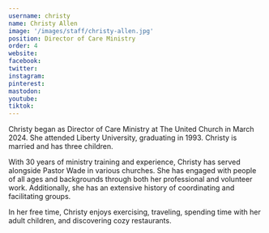 ```yaml
---
username: christy
name: Christy Allen
image: '/images/staff/christy-allen.jpg'
position: Director of Care Ministry
order: 4
website:
facebook: 
twitter: 
instagram: 
pinterest:
mastodon:
youtube:
tiktok:
---
```


Christy began as Director of Care Ministry at The United Church in March 2024. She attended Liberty University, graduating in 1993. Christy is married and has three children.

With 30 years of ministry training and experience, Christy has served alongside Pastor Wade in various churches. She has engaged with people of all ages and backgrounds through both her professional and volunteer work. Additionally, she has an extensive history of coordinating and facilitating groups.

In her free time, Christy enjoys exercising, traveling, spending time with her adult children, and discovering cozy restaurants.

